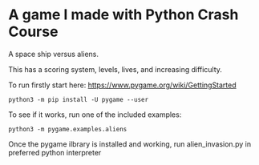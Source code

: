 # A game I made with Python Crash Course

A space ship versus aliens.

This has a scoring system, levels, lives, and increasing difficulty. 

To run firstly start here: https://www.pygame.org/wiki/GettingStarted

	python3 -m pip install -U pygame --user

To see if it works, run one of the included examples:

	python3 -m pygame.examples.aliens

Once the pygame ilbrary is installed and working, run alien_invasion.py in preferred python interpreter 

